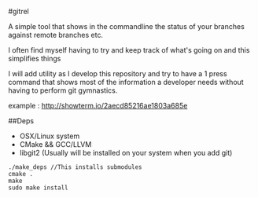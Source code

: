 #gitrel

A simple tool that shows in the commandline the status of your branches against remote branches etc.

I often find myself having to try and keep track of what's going on and this simplifies things

I will add utility as I develop this repository and try to have a 1 press command that shows most of the information a developer needs without having to perform git gymnastics.

example : http://showterm.io/2aecd85216ae1803a685e

##Deps
- OSX/Linux system
- CMake && GCC/LLVM
- libgit2 (Usually will be installed on your system when you add git)

```Shell
./make_deps //This installs submodules
cmake .
make
sudo make install
```
